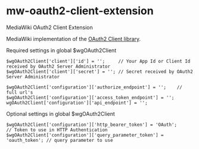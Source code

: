 mw-oauth2-client-extension
==========================

MediaWiki OAuth2 Client Extension

MediaWiki implementation of the [OAuth2 Client library](https://github.com/vznet/oauth_2.0_client_php).

Required settings in global $wgOAuth2Client

    $wgOAuth2Client['client']['id'] = '';     // Your App Id or Client Id received by OAuth2 Server Administrator
    $wgOAuth2Client['client']['secret'] = ''; // Secret received by OAuth2 Server Administrator
    
    $wgOAuth2Client['configuration']['authorize_endpoint'] = '';    // full url's
    $wgOAuth2Client['configuration']['access_token_endpoint'] = '';
    wgOAuth2Client['configuration']['api_endpoint'] = '';

Optional settings in global $wgOAuth2Client

    $wgOAuth2Client['configuration']['http_bearer_token'] = 'OAuth';           // Token to use in HTTP Authentication
    $wgOAuth2Client['configuration']['query_parameter_token'] = 'oauth_token'; // query parameter to use
